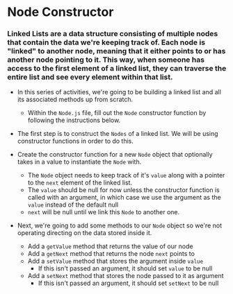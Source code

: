 # Node Constructor

### Linked Lists are a data structure consisting of multiple nodes that contain the data we're keeping track of. Each node is "linked" to another node, meaning that it either points to or has another node pointing to it. This way, when someone has access to the first element of a linked list, they can traverse the entire list and see every element within that list.

* In this series of activities, we're going to be building a linked list and all its associated methods up from scratch.
    * Within the `Node.js` file, fill out the `Node` constructor function by following the instructions below.

* The first step is to construct the `Nodes` of a linked list. We will be using constructor functions in order to do this.

* Create the constructor function for a new `Node` object that optionally takes in a value to instantiate the `Node` with.
    * The `Node` object needs to keep track of it's `value` along with a pointer to the `next` element of the linked list.
    * The `value` should be null for now unless the constructor function is called with an argument, in which case we use the argument as the `value` instead of the default null
    * `next` will be null until we link this `Node` to another one.

* Next, we're going to add some methods to our `Node` object so we're not operating directing on the data stored inside it.
    * Add a `getValue` method that returns the value of our node
    * Add a `getNext` method that returns the node `next` points to
    * Add a `setValue` method that stores the argument inside `value`
        * If this isn't passed an argument, it should set `value` to be null
    * Add a `setNext` method that stores the node passed to it as argument
        * If this isn't passed an argument, it should set `setNext` to be null
